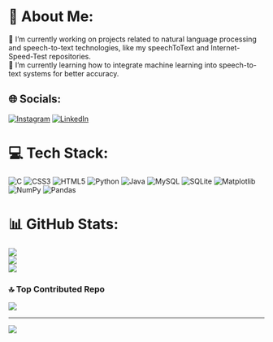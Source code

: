 # 💫 About Me:
🔭 I’m currently working on projects related to natural language processing and speech-to-text technologies, like my speechToText and Internet-Speed-Test repositories.<br>🌱 I’m currently learning how to integrate machine learning into speech-to-text systems for better accuracy.


## 🌐 Socials:
[![Instagram](https://img.shields.io/badge/Instagram-%23E4405F.svg?logo=Instagram&logoColor=white)](https://instagram.com/varun_venkatesh.1) [![LinkedIn](https://img.shields.io/badge/LinkedIn-%230077B5.svg?logo=linkedin&logoColor=white)](https://linkedin.com/in/varun-venkatesh-a32b2b25a) 

# 💻 Tech Stack:
![C](https://img.shields.io/badge/c-%2300599C.svg?style=for-the-badge&logo=c&logoColor=white) ![CSS3](https://img.shields.io/badge/css3-%231572B6.svg?style=for-the-badge&logo=css3&logoColor=white) ![HTML5](https://img.shields.io/badge/html5-%23E34F26.svg?style=for-the-badge&logo=html5&logoColor=white) ![Python](https://img.shields.io/badge/python-3670A0?style=for-the-badge&logo=python&logoColor=ffdd54) ![Java](https://img.shields.io/badge/java-%23ED8B00.svg?style=for-the-badge&logo=openjdk&logoColor=white) ![MySQL](https://img.shields.io/badge/mysql-4479A1.svg?style=for-the-badge&logo=mysql&logoColor=white) ![SQLite](https://img.shields.io/badge/sqlite-%2307405e.svg?style=for-the-badge&logo=sqlite&logoColor=white) ![Matplotlib](https://img.shields.io/badge/Matplotlib-%23ffffff.svg?style=for-the-badge&logo=Matplotlib&logoColor=black) ![NumPy](https://img.shields.io/badge/numpy-%23013243.svg?style=for-the-badge&logo=numpy&logoColor=white) ![Pandas](https://img.shields.io/badge/pandas-%23150458.svg?style=for-the-badge&logo=pandas&logoColor=white)
# 📊 GitHub Stats:
![](https://github-readme-stats.vercel.app/api?username=varunvenkateshb&theme=tokyonight&hide_border=false&include_all_commits=true&count_private=true)<br/>
![](https://github-readme-streak-stats.herokuapp.com/?user=varunvenkateshb&theme=tokyonight&hide_border=false)<br/>
![](https://github-readme-stats.vercel.app/api/top-langs/?username=varunvenkateshb&theme=tokyonight&hide_border=false&include_all_commits=true&count_private=true&layout=compact)

### 🔝 Top Contributed Repo
![](https://github-contributor-stats.vercel.app/api?username=varunvenkateshb&limit=5&theme=tokyonight&combine_all_yearly_contributions=true)

---
[![](https://visitcount.itsvg.in/api?id=varunvenkateshb&icon=3&color=8)](https://visitcount.itsvg.in)

<!-- Proudly created with GPRM ( https://gprm.itsvg.in ) -->
